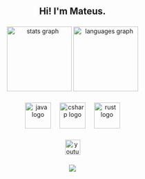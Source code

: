 <h2 align="center">Hi! I'm Mateus.</h2>

###

<div align="center">
  <img src="https://github-readme-stats.vercel.app/api?username=Mato-26&hide_title=false&hide_rank=false&show_icons=true&include_all_commits=true&count_private=true&disable_animations=false&theme=dracula&locale=en&hide_border=false" height="150" alt="stats graph"  />
  <img src="https://github-readme-stats.vercel.app/api/top-langs?username=Mato-26&locale=en&hide_title=false&layout=compact&card_width=320&langs_count=5&theme=dracula&hide_border=false" height="150" alt="languages graph"  />
</div>

###

<div align="center">
  <img src="https://cdn.jsdelivr.net/gh/devicons/devicon/icons/java/java-original.svg" height="60" alt="java logo"  />
  <img width="12" />
  <img src="https://cdn.jsdelivr.net/gh/devicons/devicon/icons/csharp/csharp-original.svg" height="60" alt="csharp logo"  />
  <img width="12" />
  <img src="https://cdn.jsdelivr.net/gh/devicons/devicon/icons/rust/rust-plain.svg" height="60" alt="rust logo"  />
</div>

###

<div align="center">
  <a href="https://www.youtube.com/channel/UCHHW5WO5irslGFfsYQo7f5g" target="_blank">
    <img src="https://img.shields.io/static/v1?message=Youtube&logo=youtube&label=&color=FF0000&logoColor=white&labelColor=&style=for-the-badge" height="35" alt="youtube logo"  />
  </a>
</div>

###

<div align="center"><img src="https://spotify-github-profile.vercel.app/api/view?uid=q23ee2z22glivdh7byk56z11e&cover_image=true&theme=default&show_offline=true&background_color=121212&interchange=false" /></div>  

###
